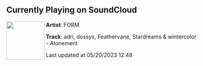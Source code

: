 ## Currently Playing on SoundCloud

[<img align="left" width="100" src="https://i1.sndcdn.com/artworks-BjmEsPtzqivCOcqq-SWVfdw-t500x500.jpg">](https://soundcloud.com/artbyform/adri-dossyx-feathervane)

**Artist**: FORM 

**Track**: adri, dossyx, Feathervane, Stardreams & wintercolor - Atonement

Last updated at 05/20/2023 12:48
